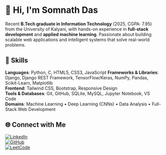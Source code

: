 # 👋 Hi, I'm Somnath Das

Recent **B.Tech graduate in Information Technology** (2025, CGPA: 7.95) from the University of Kalyani, with hands-on experience in **full-stack development** and **applied machine learning**. Passionate about building scalable web applications and intelligent systems that solve real-world problems.

## 💼 Skills  
**Languages**: Python, C, HTML5, CSS3, JavaScript
**Frameworks & Libraries**: Django, Django REST Framework, TensorFlow/Keras, NumPy, Pandas, Scikit-Learn, Matplotlib  
**Frontend**: Tailwind CSS, Bootstrap, Responsive Design  
**Tools & Databases**: Git, GitHub, SQLite, MySQL, Jupyter Notebook, VS Code  
**Domains**: Machine Learning • Deep Learning (CNNs) • Data Analysis • Full-Stack Web Development

## 🌐 Connect with Me  
[![LinkedIn](https://img.shields.io/badge/LinkedIn-0A66C2?style=flat&logo=linkedin&logoColor=white)](https://www.linkedin.com/in/dassomnath99)  
[![GitHub](https://img.shields.io/badge/GitHub-181717?style=flat&logo=github&logoColor=white)](https://github.com/dassomnath99)  
[![LeetCode](https://img.shields.io/badge/LeetCode-FFA116?style=flat&logo=leetcode&logoColor=black)](https://leetcode.com/dassomnath99)
